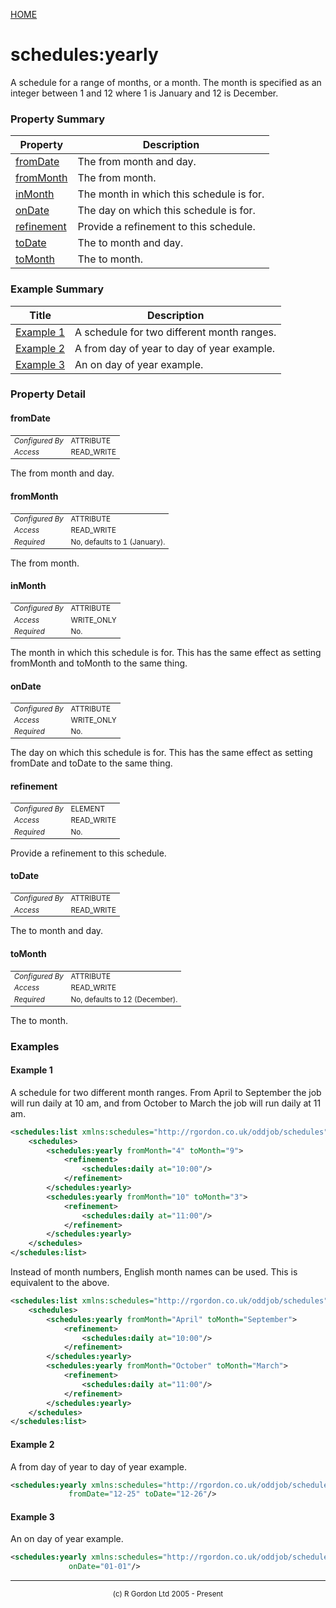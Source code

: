 [HOME](../../../../README.md)
# schedules:yearly

A schedule for a range of months, or a month. The month
is specified as an integer between 1 and 12 where 1 is January and
12 is December.

### Property Summary

| Property | Description |
| -------- | ----------- |
| [fromDate](#propertyfromDate) | The from month and day. | 
| [fromMonth](#propertyfromMonth) | The from month. | 
| [inMonth](#propertyinMonth) | The month in which this schedule is for. | 
| [onDate](#propertyonDate) | The day on which this schedule is for. | 
| [refinement](#propertyrefinement) | Provide a refinement to this schedule. | 
| [toDate](#propertytoDate) | The to month and day. | 
| [toMonth](#propertytoMonth) | The to month. | 


### Example Summary

| Title | Description |
| ----- | ----------- |
| [Example 1](#example1) | A schedule for two different month ranges. |
| [Example 2](#example2) | A from day of year to day of year example. |
| [Example 3](#example3) | An on day of year example. |


### Property Detail
#### fromDate <a name="propertyfromDate"></a>

<table style='font-size:smaller'>
      <tr><td><i>Configured By</i></td><td>ATTRIBUTE</td></tr>
      <tr><td><i>Access</i></td><td>READ_WRITE</td></tr>
</table>

The from month and day.

#### fromMonth <a name="propertyfromMonth"></a>

<table style='font-size:smaller'>
      <tr><td><i>Configured By</i></td><td>ATTRIBUTE</td></tr>
      <tr><td><i>Access</i></td><td>READ_WRITE</td></tr>
      <tr><td><i>Required</i></td><td>No, defaults to 1 (January).</td></tr>
</table>

The from month.

#### inMonth <a name="propertyinMonth"></a>

<table style='font-size:smaller'>
      <tr><td><i>Configured By</i></td><td>ATTRIBUTE</td></tr>
      <tr><td><i>Access</i></td><td>WRITE_ONLY</td></tr>
      <tr><td><i>Required</i></td><td>No.</td></tr>
</table>

The month in which this schedule is for.
This has the same effect as setting fromMonth and toMonth to the same thing.

#### onDate <a name="propertyonDate"></a>

<table style='font-size:smaller'>
      <tr><td><i>Configured By</i></td><td>ATTRIBUTE</td></tr>
      <tr><td><i>Access</i></td><td>WRITE_ONLY</td></tr>
      <tr><td><i>Required</i></td><td>No.</td></tr>
</table>

The day on which this schedule is for.
This has the same effect as setting fromDate and toDate to the same thing.

#### refinement <a name="propertyrefinement"></a>

<table style='font-size:smaller'>
      <tr><td><i>Configured By</i></td><td>ELEMENT</td></tr>
      <tr><td><i>Access</i></td><td>READ_WRITE</td></tr>
      <tr><td><i>Required</i></td><td>No.</td></tr>
</table>

Provide a refinement to this schedule.

#### toDate <a name="propertytoDate"></a>

<table style='font-size:smaller'>
      <tr><td><i>Configured By</i></td><td>ATTRIBUTE</td></tr>
      <tr><td><i>Access</i></td><td>READ_WRITE</td></tr>
</table>

The to month and day.

#### toMonth <a name="propertytoMonth"></a>

<table style='font-size:smaller'>
      <tr><td><i>Configured By</i></td><td>ATTRIBUTE</td></tr>
      <tr><td><i>Access</i></td><td>READ_WRITE</td></tr>
      <tr><td><i>Required</i></td><td>No, defaults to 12 (December).</td></tr>
</table>

The to month.


### Examples
#### Example 1 <a name="example1"></a>

A schedule for two different month ranges. From April to September the
job will run daily at 10 am, and from October to March the job will run
daily at 11 am.

```xml
<schedules:list xmlns:schedules="http://rgordon.co.uk/oddjob/schedules">
    <schedules>
        <schedules:yearly fromMonth="4" toMonth="9">
            <refinement>
                <schedules:daily at="10:00"/>
            </refinement>
        </schedules:yearly>
        <schedules:yearly fromMonth="10" toMonth="3">
            <refinement>
                <schedules:daily at="11:00"/>
            </refinement>
        </schedules:yearly>
    </schedules>
</schedules:list>

```


Instead of month numbers, English month names can be used. This is
equivalent to the above.

```xml
<schedules:list xmlns:schedules="http://rgordon.co.uk/oddjob/schedules">
    <schedules>
        <schedules:yearly fromMonth="April" toMonth="September">
            <refinement>
                <schedules:daily at="10:00"/>
            </refinement>
        </schedules:yearly>
        <schedules:yearly fromMonth="October" toMonth="March">
            <refinement>
                <schedules:daily at="11:00"/>
            </refinement>
        </schedules:yearly>
    </schedules>
</schedules:list>

```


#### Example 2 <a name="example2"></a>

A from day of year to day of year example.

```xml
<schedules:yearly xmlns:schedules="http://rgordon.co.uk/oddjob/schedules"
             fromDate="12-25" toDate="12-26"/>

```


#### Example 3 <a name="example3"></a>

An on day of year example.

```xml
<schedules:yearly xmlns:schedules="http://rgordon.co.uk/oddjob/schedules"
             onDate="01-01"/>

```



-----------------------

<div style='font-size: smaller; text-align: center;'>(c) R Gordon Ltd 2005 - Present</div>
